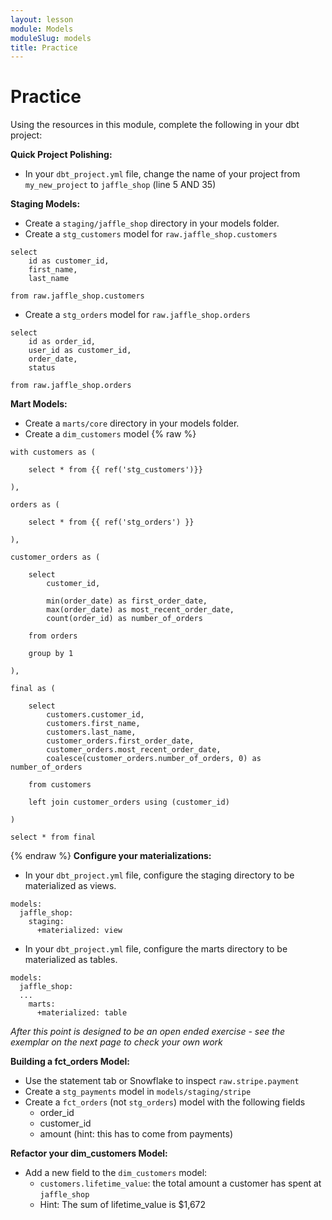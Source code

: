 ```yaml
---
layout: lesson
module: Models
moduleSlug: models
title: Practice
---
```




# Practice 
Using the resources in this module, complete the following in your dbt project:

**Quick Project Polishing:**
- In your `dbt_project.yml` file, change the name of your project from `my_new_project` to `jaffle_shop` (line 5 AND 35)

**Staging Models:**
- Create a `staging/jaffle_shop` directory in your models folder.
- Create a `stg_customers` model for `raw.jaffle_shop.customers`

```
select
    id as customer_id,
    first_name,
    last_name

from raw.jaffle_shop.customers
```

- Create a `stg_orders` model for `raw.jaffle_shop.orders`

```
select
    id as order_id,
    user_id as customer_id,
    order_date,
    status

from raw.jaffle_shop.orders
```

**Mart Models:**
- Create a `marts/core` directory in your models folder.
- Create a `dim_customers` model
{% raw %}
```
with customers as (

    select * from {{ ref('stg_customers')}}

),

orders as (

    select * from {{ ref('stg_orders') }}

),

customer_orders as (

    select
        customer_id,

        min(order_date) as first_order_date,
        max(order_date) as most_recent_order_date,
        count(order_id) as number_of_orders

    from orders

    group by 1

),

final as (

    select
        customers.customer_id,
        customers.first_name,
        customers.last_name,
        customer_orders.first_order_date,
        customer_orders.most_recent_order_date,
        coalesce(customer_orders.number_of_orders, 0) as number_of_orders

    from customers

    left join customer_orders using (customer_id)

)

select * from final
```
{% endraw %}
**Configure your materializations:**
- In your `dbt_project.yml` file, configure the staging directory to be materialized as views.

```
models:
  jaffle_shop:
    staging:
      +materialized: view
```

- In your `dbt_project.yml` file, configure the marts directory to be materialized as tables.

```
models:
  jaffle_shop:
  ...
    marts:
      +materialized: table
```

*After this point is designed to be an open ended exercise - see the exemplar on the next page to check your own work*

**Building a fct_orders Model:**

- Use the statement tab or Snowflake to inspect `raw.stripe.payment`
- Create a `stg_payments` model in `models/staging/stripe`
- Create a `fct_orders` (not `stg_orders`) model with the following fields
    - order_id
    - customer_id
    - amount (hint: this has to come from payments)

**Refactor your dim_customers Model:**
- Add a new field to the `dim_customers` model:
    - `customers.lifetime_value`: the total amount a customer has spent at `jaffle_shop`
    - Hint: The sum of lifetime_value is $1,672

